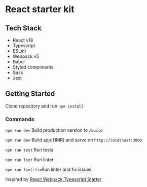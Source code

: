# React starter kit

## Tech Stack
  - React v18
  - Typescript
  - ESLint
  - Webpack v5
  - Babel
  - Styled components
  - Sass
  - Jest

## Getting Started
Clone repository and run `npm install`

### Commands
`npm run dev` Build production version to `/build`

`npm run dev` Build app(HMR) and serve on `http://localhost:3000`

`npm run test` Run tests

`npm run lint` Run linter

`npm run lint:fix`Run linter and fix issues

Inspired by [React Webpack Typescript Starter](https://github.com/vikpe/react-webpack-typescript-starter) 
